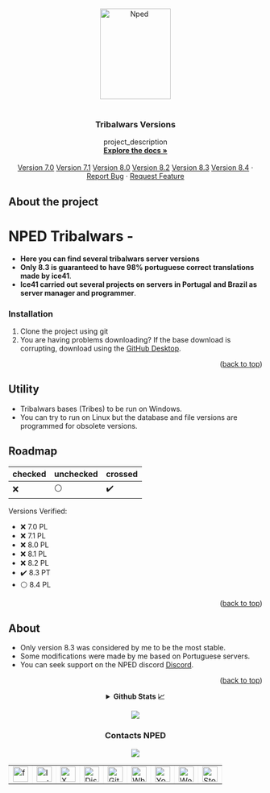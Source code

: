 <!-- Improved compatibility of back to top link: See: https://github.com/othneildrew/Best-README-Template/pull/73 -->
<a name="readme-top"></a>
<!--
*** Thanks for checking out the Best-README-Template. If you have a suggestion
*** that would make this better, please fork the repo and create a pull request
*** or simply open an issue with the tag "enhancement".
*** Don't forget to give the project a star!
*** Thanks again! Now go create something AMAZING! :D
-->



<!-- PROJECT SHIELDS -->
<!--
*** I'm using markdown "reference style" links for readability.
*** Reference links are enclosed in brackets [ ] instead of parentheses ( ).
*** See the bottom of this document for the declaration of the reference variables
*** for contributors-url, forks-url, etc. This is an optional, concise syntax you may use.
*** https://www.markdownguide.org/basic-syntax/#reference-style-links
-->


<!-- PROJECT LOGO -->
<br />
<div align="center">
  <a href="https://github.com/ice41/Tribalwars">
    <img src="https://i.imgur.com/yn3xIOi.png" alt="Nped" width="140" height="180">
  </a>
  <br>
<img src="https://img.shields.io/github/downloads/ice41/Tribalwars/total" alt=""/>
<img src="https://img.shields.io/github/languages/count/ice41/Tribalwars" alt=""/>
<img src="https://img.shields.io/github/languages/top/ice41/Tribalwars?color=yellow" alt=""/>
<img src="https://img.shields.io/bitbucket/issues/ice41/Tribalwars" alt=""/>
<img src="https://img.shields.io/github/forks/ice41/Tribalwars?style=social" alt=""/>
<img src="https://img.shields.io/github/stars/ice41/Tribalwars?style=social" alt=""/>
<h3 align="center">Tribalwars Versions</h3>

  <p align="center">
    project_description
    <br />
    <a href="https://github.com/ice41/Tribalwars"><strong>Explore the docs »</strong></a>
    <br />
    <br />
    <a href="https://github.com/ice41/Tribalwars/tree/7.0">Version 7.0</a>
    <a href="https://github.com/ice41/Tribalwars/tree/7.1">Version 7.1</a>
    <a href="https://github.com/ice41/Tribalwars/tree/8.0">Version 8.0</a>
    <a href="https://github.com/ice41/Tribalwars/tree/8.2">Version 8.2</a>
    <a href="https://github.com/ice41/Tribalwars/tree/8.3">Version 8.3</a>
    <a href="https://github.com/ice41/Tribalwars/tree/8.4">Version 8.4</a>
    ·
    <a href="https://github.com/ice41/Tribalwars/issues">Report Bug</a>
    ·
    <a href="https://github.com/ice41/Tribalwars/issues">Request Feature</a>
  </p>
</div>

<!-- ABOUT THE PROJECT -->
## About the project

# NPED Tribalwars -
- **Here you can find several tribalwars server versions**
- **Only 8.3 is guaranteed to have 98% portuguese correct translations made by ice41**.
- **Ice41 carried out several projects on servers in Portugal and Brazil as server manager and programmer**.

### Installation

1. Clone the project using git
2. You are having problems downloading?
If the base download is corrupting, download using the [GitHub Desktop](https://desktop.github.com).

<p align="right">(<a href="#readme-top">back to top</a>)</p>



<!-- USAGE EXAMPLES -->
## Utility

- Tribalwars bases (Tribes) to be run on Windows.
- You can try to run on Linux but the database and file versions are programmed for obsolete versions.


<!-- ROADMAP -->
## Roadmap

|checked|unchecked|crossed|
|---|---|---|
|:x:|:white_circle:|:heavy_check_mark:|

Versions Verified:

- :x: 7.0 PL
- :x: 7.1 PL
- :x: 8.0 PL
- :x: 8.1 PL
- :x: 8.2 PL
- :heavy_check_mark: 8.3 PT
- :white_circle: 8.4 PL


<p align="right">(<a href="#readme-top">back to top</a>)</p>



<!-- CONTRIBUTING -->
## About
- Only version 8.3 was considered by me to be the most stable.
- Some modifications were made by me based on Portuguese servers.
- You can seek support on the NPED discord [Discord](https://discord.gg/CxTTt5F6Gj).

<p align="right">(<a href="#readme-top">back to top</a>)</p>



<details align="center">
  <summary><b>Github Stats 📈</b></summary>
  
![Anurag's GitHub stats](https://github-readme-stats.vercel.app/api?username=ice41&show_icons=true&theme=dark)


<a href="https://git.io/streak-stats"><img src="https://streak-stats.demolab.com?user=ice41&theme=dark&hide_border=true&locale=pt_BR&date_format=j%20M%5B%20Y%5D" alt="GitHub Streak" /></a>

</details>
<p align="center">
  <a href="https://discord.com/users/261642084463804416/"><img src="https://discord.c99.nl/widget/theme-1/261642084463804416.png" /></a><br>
</p>




<h3 align="center"> Contacts NPED </h3>
<div id="nped" align="center">
  <a href="https://discord.gg/CxTTt5F6Gj"><img src="https://discord.com/api/guilds/1074111566217220176/widget.png?style=banner4"></a>
<br>
</div>

  <div align="center">
    <table border="-10" style="border-collapse: collapse; border: none;">
      <tr>
        <td><a href="https://www.facebook.com/nped.pt.official/"><img src="https://i.imgur.com/jrIFEX1.png" height="30" width="30" alt="facebook NPED" title="Facebook NPED"></a></td>
        <td><a href="https://www.instagram.com/nped.pt/"><img src="https://i.imgur.com/aNF8H7x.png" height="30" width="30" alt="Instagram NPED" title="Instagram NPED"></a></td>
        <td><a href="#"><img src="https://i.imgur.com/MPYqzXV.png" height="30" width="30" alt="X NPED" title="X NPED"></a></td>
        <td><a href="https://discord.gg/CxTTt5F6Gj"><img src="https://i.imgur.com/tn4xcXv.png" height="30" width="30" alt="Discord Nped" title="Discord Nped"></a></td>
        <td><a href="https://github.com/npedpt"><img src="https://i.imgur.com/tc6JSoR.png" height="30" width="30" alt="Github Nped" title="Github Nped"></a></td>
        <td><a href="https://whatsapp.com/channel/0029VaKsOhhKLaHjpiVDHY3q"><img src="https://i.imgur.com/Qx9VA8Y.png" height="30" width="30" alt="Whatsapp Group NPED" title="Whatsapp Group NPED"></a></td>
        <td><a href="#"><img src="https://i.imgur.com/l8vUn0y.png" height="30" width="30" alt="Youtube" title="Youtube NPED"></a></td>
        <td><a href="https://nped.pt"><img src="https://i.imgur.com/7AbqJU4.png" height="30" width="30" alt="WebPage NPED" title="WebPage NPED"></a></td>
        <td><a href="https://steamcommunity.com/groups/Nped"><img src="https://i.imgur.com/ztzOF0u.png" height="30" width="30" alt="Steam Group NPED" title="Steam Group NPED"></a></td>
      </tr>
    </table>
  </div>
